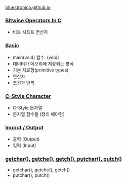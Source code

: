 [bluestronica.github.io](https://bluestronica.github.io/)

### [Bitwise Operators In C](https://github.com/bluestronica/bluestronica.github.io/blob/main/C/Bitwise_Operators_In_C.md)
- 비트 시프트 연산자

### [Basic](https://github.com/bluestronica/bluestronica.github.io/blob/main/C/Basic.md)
- main(void) 함수: (void)
- 데이터가 메모리에 저장되는 방식
- 기본 자료형(primitive types)
- 연산자
- 조건과 반복

### [C-Style Character](https://github.com/bluestronica/bluestronica.github.io/blob/main/C/C_Style_Character.md)
- C-Style 문자열
- 문자열 함수들 (정리 해야함)

### [Inuput / Output](https://github.com/bluestronica/bluestronica.github.io/blob/main/C/Input_Output.md)
- 출력 (Output)
- 입력 (Input)

### [getchar(), getche(), getch(), putchar(), putch()](https://github.com/bluestronica/bluestronica.github.io/blob/main/C/getchar_getche_getch.md)
- getchar(), getche(), getch()
- putchar(), putch()
